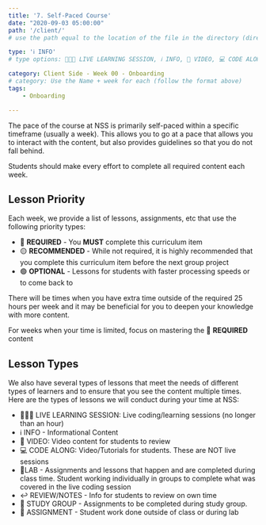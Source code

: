 ```yaml
---
title: '7. Self-Paced Course'
date: "2020-09-03 05:00:00"
path: '/client/'
# use the path equal to the location of the file in the directory (directory structure)

type: 'ℹ️ INFO'
# type options: 👩🏽‍🏫 LIVE LEARNING SESSION, ℹ️ INFO, 🎥 VIDEO, 💻 CODE ALONG, 🥼LAB, ↩️ REVIEW/NOTES, 👥 GROUP LEARNING, 👷🏼‍♂️ GROUP PROJECT, 🧠 ASSESSMENT, 📝 ASSIGNMENT

category: Client Side - Week 00 - Onboarding
# category: Use the Name + week for each (follow the format above)
tags: 
    - Onboarding

---
```


The pace of the course at NSS is primarily self-paced within a specific timeframe (usually a week). This allows you to go at a pace that allows you to interact with the content, but also provides guidelines so that you do not fall behind.

Students should make every effort to complete all required content each week.

## Lesson Priority
Each week, we provide a list of lessons, assignments, etc that use the following priority types: 

- 🔴 **REQUIRED** - You **MUST** complete this curriculum item
- 🟡 **RECOMMENDED** - While not required, it is highly recommended that you complete this curriculum item before the next group project
- 🟢 **OPTIONAL** - Lessons for students with faster processing speeds or to come back to

There will be times when you have extra time outside of the required 25 hours per week and it may be beneficial for you to deepen your knowledge with more content. 

For weeks when your time is limited, focus on mastering the 🔴 **REQUIRED** content

## Lesson Types
We also have several types of lessons that meet the needs of different types of learners and to ensure that you see the content multiple times. Here are the types of lessons we will conduct during your time at NSS:

- 👩🏽‍🏫 LIVE LEARNING SESSION: Live coding/learning sessions (no longer than an hour)
- ℹ️ INFO - Informational Content
- 🎥 VIDEO: Video content for students to review
- 💻 CODE ALONG: Video/Tutorials for students. These are NOT live sessions
- 🥼LAB - Assignments and lessons that happen and are completed during class time. Student working individually in groups to complete what was covered in the live coding session
- ↩️ REVIEW/NOTES - Info for students to review on own time
- 👥 STUDY GROUP - Assignments to be completed during study group.
- 📝 ASSIGNMENT - Student work done outside of class or during lab
